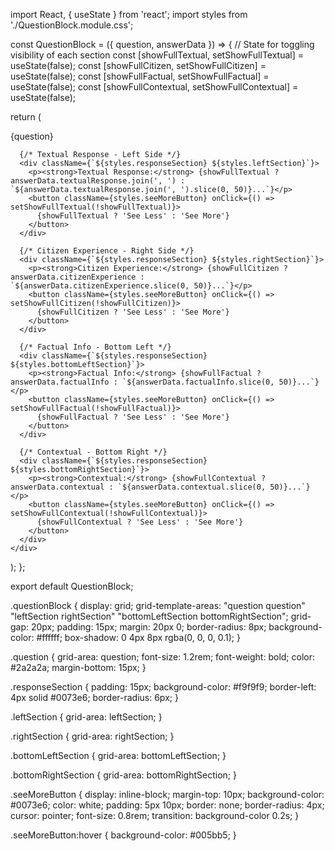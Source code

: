 import React, { useState } from 'react';
import styles from './QuestionBlock.module.css';

const QuestionBlock = ({ question, answerData }) => {
  // State for toggling visibility of each section
  const [showFullTextual, setShowFullTextual] = useState(false);
  const [showFullCitizen, setShowFullCitizen] = useState(false);
  const [showFullFactual, setShowFullFactual] = useState(false);
  const [showFullContextual, setShowFullContextual] = useState(false);

  return (
    <div className={styles.questionBlock}>
      <div className={styles.question}>{question}</div>

      {/* Textual Response - Left Side */}
      <div className={`${styles.responseSection} ${styles.leftSection}`}>
        <p><strong>Textual Response:</strong> {showFullTextual ? answerData.textualResponse.join(', ') : `${answerData.textualResponse.join(', ').slice(0, 50)}...`}</p>
        <button className={styles.seeMoreButton} onClick={() => setShowFullTextual(!showFullTextual)}>
          {showFullTextual ? 'See Less' : 'See More'}
        </button>
      </div>

      {/* Citizen Experience - Right Side */}
      <div className={`${styles.responseSection} ${styles.rightSection}`}>
        <p><strong>Citizen Experience:</strong> {showFullCitizen ? answerData.citizenExperience : `${answerData.citizenExperience.slice(0, 50)}...`}</p>
        <button className={styles.seeMoreButton} onClick={() => setShowFullCitizen(!showFullCitizen)}>
          {showFullCitizen ? 'See Less' : 'See More'}
        </button>
      </div>

      {/* Factual Info - Bottom Left */}
      <div className={`${styles.responseSection} ${styles.bottomLeftSection}`}>
        <p><strong>Factual Info:</strong> {showFullFactual ? answerData.factualInfo : `${answerData.factualInfo.slice(0, 50)}...`}</p>
        <button className={styles.seeMoreButton} onClick={() => setShowFullFactual(!showFullFactual)}>
          {showFullFactual ? 'See Less' : 'See More'}
        </button>
      </div>

      {/* Contextual - Bottom Right */}
      <div className={`${styles.responseSection} ${styles.bottomRightSection}`}>
        <p><strong>Contextual:</strong> {showFullContextual ? answerData.contextual : `${answerData.contextual.slice(0, 50)}...`}</p>
        <button className={styles.seeMoreButton} onClick={() => setShowFullContextual(!showFullContextual)}>
          {showFullContextual ? 'See Less' : 'See More'}
        </button>
      </div>
    </div>
  );
};

export default QuestionBlock;


.questionBlock {
  display: grid;
  grid-template-areas:
    "question question"
    "leftSection rightSection"
    "bottomLeftSection bottomRightSection";
  grid-gap: 20px;
  padding: 15px;
  margin: 20px 0;
  border-radius: 8px;
  background-color: #ffffff;
  box-shadow: 0 4px 8px rgba(0, 0, 0, 0.1);
}

.question {
  grid-area: question;
  font-size: 1.2rem;
  font-weight: bold;
  color: #2a2a2a;
  margin-bottom: 15px;
}

.responseSection {
  padding: 15px;
  background-color: #f9f9f9;
  border-left: 4px solid #0073e6;
  border-radius: 6px;
}

.leftSection {
  grid-area: leftSection;
}

.rightSection {
  grid-area: rightSection;
}

.bottomLeftSection {
  grid-area: bottomLeftSection;
}

.bottomRightSection {
  grid-area: bottomRightSection;
}

.seeMoreButton {
  display: inline-block;
  margin-top: 10px;
  background-color: #0073e6;
  color: white;
  padding: 5px 10px;
  border: none;
  border-radius: 4px;
  cursor: pointer;
  font-size: 0.8rem;
  transition: background-color 0.2s;
}

.seeMoreButton:hover {
  background-color: #005bb5;
}
